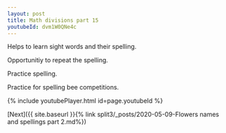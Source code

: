 ```yaml
---
layout: post
title: Math divisions part 15
youtubeId: dvm1W0QNe4c
---
```

 
 
Helps to learn sight words and their spelling.

Opportunitiy to repeat the spelling. 

Practice spelling. 
 
Practice for spelling bee competitions. 
 
{% include youtubePlayer.html id=page.youtubeId %}
 
 

[Next]({{ site.baseurl }}{% link  split3/_posts/2020-05-09-Flowers names and spellings part 2.md%})
 
